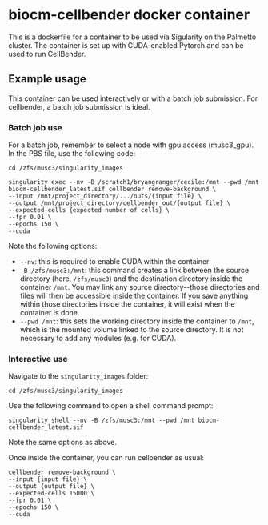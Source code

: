 # biocm-cellbender docker container

This is a dockerfile for a container to be used via Sigularity on the 
Palmetto cluster. The container is set up with CUDA-enabled Pytorch and 
can be used to run CellBender.

## Example usage

This container can be used interactively or with a batch job submission. For cellbender, a batch job submission is ideal.


### Batch job use

For a batch job, remember to select a node with gpu access (musc3_gpu). In the PBS file, use the following code:
```
cd /zfs/musc3/singularity_images

singularity exec --nv -B /scratch1/bryangranger/cecile:/mnt --pwd /mnt biocm-cellbender_latest.sif cellbender remove-background \
--input /mnt/project_directory/.../outs/{input file} \
--output /mnt/project_directory/cellbender_out/{output file} \
--expected-cells {expected number of cells} \
--fpr 0.01 \
--epochs 150 \
--cuda
```
Note the following options:
- `--nv`: this is required to enable CUDA within the container
- `-B /zfs/musc3:/mnt`: this command creates a link between the source directory (here, `/zfs/musc3`) and the destination directory inside the container `/mnt`. You may link any source directory--those directories and files will then be accessible inside the container. If you save anything within those directories inside the container, it will exist when the container is done. 
- `--pwd /mnt`: this sets the working directory inside the container to `/mnt`, which is the mounted volume linked to the source directory.
It is not necessary to add any modules (e.g. for CUDA).

### Interactive use

Navigate to the `singularity_images` folder:
```
cd /zfs/musc3/singularity_images
```

Use the following command to open a shell command prompt:

```
singularity shell --nv -B /zfs/musc3:/mnt --pwd /mnt biocm-cellbender_latest.sif
```

Note the same options as above.

Once inside the container, you can run cellbender as usual:
```
cellbender remove-background \
--input {input file} \
--output {output file} \
--expected-cells 15000 \
--fpr 0.01 \
--epochs 150 \
--cuda
```
